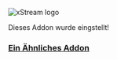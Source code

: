 ![xStream logo](https://github.com/xStream-Kodi/plugin.video.xstream/blob/wiki/graphics/web/logo-dark.png?raw=true)


Dieses Addon wurde eingstellt!

### [Ein Ähnliches Addon](http://lastship.square7.ch)
